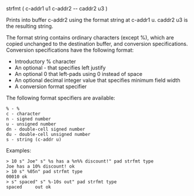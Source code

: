 strfmt ( c-addr1 u1 c-addr2 -- caddr2 u3 )

Prints into buffer c-addr2 using the format string at c-addr1 u.
caddr2 u3 is the resulting string.

The format string contains ordinary characters (except %), which are
copied unchanged to the destination buffer, and conversion specifications.
Conversion specifications have the following format:

 * Introductory % character
 * An optional - that specifies left justify
 * An optional 0 that left-pads using 0 instead of space
 * An optional decimal integer value that specifies minimum field width
 * A conversion format specifier

The following format specifiers are available:

    % - %
    c - character
    n - signed number
    u - unsigned number
    dn - double-cell signed number
    du - double-cell unsigned number
    s - string (c-addr u)

Examples:

    > 10 s" Joe" s" %s has a %n%% discount!" pad strfmt type
    Joe has a 10% discount! ok
    > 10 s" %05n" pad strfmt type
    00010 ok
    > s" spaced" s" %-10s out" pad strfmt type
    spaced     out ok
